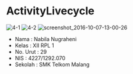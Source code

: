 # ActivityLivecycle
![4-1](https://cloud.githubusercontent.com/assets/22174659/19179983/8bb90410-8c8c-11e6-9dc6-702300a407b0.png)
![4-2](https://cloud.githubusercontent.com/assets/22174659/19179987/901bbf48-8c8c-11e6-894b-82a906effcd4.png)
![screenshot_2016-10-07-13-00-26](https://cloud.githubusercontent.com/assets/22174659/19180862/4c9df8a6-8c93-11e6-95f3-ed9b7bfaa2aa.png)

* Nama : Nabila Nugraheni
* Kelas : XII RPL 1
* No. Urut : 29
* NIS : 4227/1292.070
* Sekolah : SMK Telkom Malang
